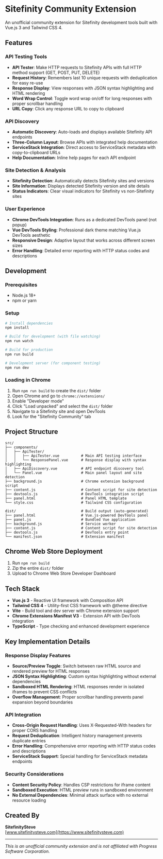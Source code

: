 # Sitefinity Community Extension

An unofficial community extension for Sitefinity development tools built with Vue.js 3 and Tailwind CSS 4.

## Features

### API Testing Tools
- **API Tester**: Make HTTP requests to Sitefinity APIs with full HTTP method support (GET, POST, PUT, DELETE)
- **Request History**: Remembers last 10 unique requests with deduplication for easy re-use
- **Response Display**: View responses with JSON syntax highlighting and HTML rendering
- **Word Wrap Control**: Toggle word wrap on/off for long responses with proper scrollbar handling
- **URL Copy**: Click any response URL to copy to clipboard

### API Discovery
- **Automatic Discovery**: Auto-loads and displays available Sitefinity API endpoints
- **Three-Column Layout**: Browse APIs with integrated help documentation
- **ServiceStack Integration**: Direct access to ServiceStack metadata with copy-to-clipboard URLs
- **Help Documentation**: Inline help pages for each API endpoint

### Site Detection & Analysis  
- **Sitefinity Detection**: Automatically detects Sitefinity sites and versions
- **Site Information**: Displays detected Sitefinity version and site details
- **Status Indicators**: Clear visual indicators for Sitefinity vs non-Sitefinity sites

### User Experience
- **Chrome DevTools Integration**: Runs as a dedicated DevTools panel (not popup)
- **Vue DevTools Styling**: Professional dark theme matching Vue.js DevTools aesthetic
- **Responsive Design**: Adaptive layout that works across different screen sizes
- **Error Handling**: Detailed error reporting with HTTP status codes and descriptions

## Development

### Prerequisites

- Node.js 18+
- npm or yarn

### Setup

```bash
# Install dependencies
npm install

# Build for development (with file watching)
npm run watch

# Build for production
npm run build

# Development server (for component testing)
npm run dev
```

### Loading in Chrome

1. Run `npm run build` to create the `dist/` folder
2. Open Chrome and go to `chrome://extensions/`
3. Enable "Developer mode"
4. Click "Load unpacked" and select the `dist/` folder
5. Navigate to a Sitefinity site and open DevTools
6. Look for the "Sitefinity Community" tab

## Project Structure

```
src/
├── components/
│   ├── ApiTester/
│   │   ├── ApiTester.vue          # Main API testing interface
│   │   └── ResponsePanel.vue      # Response display with syntax highlighting
│   ├── ApiDiscovery.vue           # API endpoint discovery tool
│   └── Panel.vue                  # Main panel layout and site detection
├── background.js                  # Chrome extension background script
├── content.js                     # Content script for site detection
├── devtools.js                    # DevTools integration script
├── panel.html                     # Panel HTML template
└── style.css                      # Tailwind CSS configuration

dist/                              # Build output (auto-generated)
├── panel.html                     # Vue.js-powered DevTools panel
├── panel.js                       # Bundled Vue application
├── background.js                  # Service worker
├── content.js                     # Content script for site detection
├── devtools.js                    # DevTools entry point
└── manifest.json                  # Extension manifest
```

## Chrome Web Store Deployment

1. Run `npm run build`
2. Zip the entire `dist/` folder
3. Upload to Chrome Web Store Developer Dashboard

## Tech Stack

- **Vue.js 3** - Reactive UI framework with Composition API
- **Tailwind CSS 4** - Utility-first CSS framework with @theme directive
- **Vite** - Build tool and dev server with Chrome extension support
- **Chrome Extensions Manifest V3** - Extension API with DevTools integration
- **TypeScript** - Type checking and enhanced development experience

## Key Implementation Details

### Response Display Features
- **Source/Preview Toggle**: Switch between raw HTML source and rendered preview for HTML responses
- **JSON Syntax Highlighting**: Custom syntax highlighting without external dependencies
- **Sandboxed HTML Rendering**: HTML responses render in isolated iframes to prevent CSS conflicts
- **Overflow Management**: Proper scrollbar handling prevents panel expansion beyond boundaries

### API Integration
- **Cross-Origin Request Handling**: Uses X-Requested-With headers for proper CORS handling
- **Request Deduplication**: Intelligent history management prevents duplicate entries
- **Error Handling**: Comprehensive error reporting with HTTP status codes and descriptions
- **ServiceStack Support**: Special handling for ServiceStack metadata endpoints

### Security Considerations  
- **Content Security Policy**: Handles CSP restrictions for iframe content
- **Sandboxed Execution**: HTML preview runs in sandboxed environment
- **No External Dependencies**: Minimal attack surface with no external resource loading

## Created By

**SitefinitySteve**  
[www.sitefinitysteve.com](https://www.sitefinitysteve.com)

---

*This is an unofficial community extension and is not affiliated with Progress Software Corporation.*